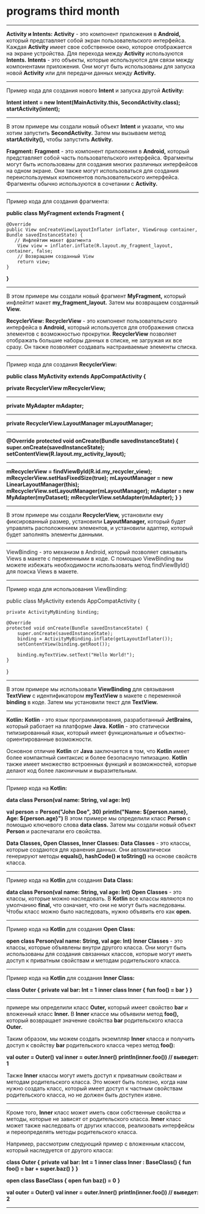 # programs third month
---

**Activity и Intents:**
**Activity** - это компонент приложения в **Android,** который представляет собой экран пользовательского интерфейса. Каждая **Activity** имеет свое собственное окно, которое отображается на экране устройства. Для перехода между **Activity** используются **Intents.** **Intents** - это объекты, которые используются для связи между компонентами приложения. Они могут быть использованы для запуска новой **Activity** или для передачи данных между **Activity.**

---

Пример кода для создания нового **Intent** и запуска другой **Activity:**

**Intent intent = new Intent(MainActivity.this, SecondActivity.class);**
**startActivity(intent);**

---

В этом примере мы создали новый объект **Intent** и указали, что мы хотим запустить **SecondActivity.** Затем мы вызываем метод **startActivity(),** чтобы запустить **Activity.**

**Fragment:**
**Fragment** - это компонент приложения в **Android,** который представляет собой часть пользовательского интерфейса. Фрагменты могут быть использованы для создания многих различных интерфейсов на одном экране. Они также могут использоваться для создания переиспользуемых компонентов пользовательского интерфейса. Фрагменты обычно используются в сочетании с **Activity.**

---

Пример кода для создания фрагмента:

**public class MyFragment extends Fragment {**

    @Override
    public View onCreateView(LayoutInflater inflater, ViewGroup container, Bundle savedInstanceState) {
       // Инфлейтим макет фрагмента
        View view = inflater.inflate(R.layout.my_fragment_layout, container, false;
        // Возвращаем созданный View
        return view;
    }

**}**

---

В этом примере мы создали новый фрагмент **MyFragment,** который инфлейтит макет **my_fragment_layout.** Затем мы возвращаем созданный **View.**

**RecyclerView:**
**RecyclerView** - это компонент пользовательского интерфейса в **Android,** который используется для отображения списка элементов с возможностью прокрутки. **RecyclerView** позволяет отображать большие наборы данных в списке, не загружая их все сразу. Он также позволяет создавать настраиваемые элементы списка.

---

Пример кода для создания **RecyclerView:**

**public class MyActivity extends AppCompatActivity {**

**private RecyclerView mRecyclerView;**

---

**private MyAdapter mAdapter;**

---

**private RecyclerView.LayoutManager mLayoutManager;**

---

**@Override**
**protected void onCreate(Bundle savedInstanceState) {**
**super.onCreate(savedInstanceState);**
**setContentView(R.layout.my_activity_layout);**

---

**mRecyclerView = findViewById(R.id.my_recycler_view);**
**mRecyclerView.setHasFixedSize(true);**
**mLayoutManager = new LinearLayoutManager(this);**
**mRecyclerView.setLayoutManager(mLayoutManager);**
**mAdapter = new MyAdapter(myDataset);**
**mRecyclerView.setAdapter(mAdapter);**
**}**
**}**

---

В этом примере мы создали **RecyclerView,** установили ему фиксированный размер, установили **LayoutManager,** который будет управлять расположением элементов, и установили адаптер, который будет заполнять элементы данными.

---

ViewBinding - это механизм в Android, который позволяет связывать Views в макете с переменными в коде. С помощью ViewBinding вы можете избежать необходимости использовать метод findViewById() для поиска Views в макете.

---

Пример кода для использования ViewBinding:

public class MyActivity extends AppCompatActivity {

    private ActivityMyBinding binding;

    @Override
    protected void onCreate(Bundle savedInstanceState) {
        super.onCreate(savedInstanceState);
        binding = ActivityMyBinding.inflate(getLayoutInflater());
        setContentView(binding.getRoot());

        binding.myTextView.setText("Hello World!");
    }
}

---

В этом примере мы использовали **ViewBinding** для связывания **TextView** с идентификатором **myTextView** в макете с переменной **binding** в коде. Затем мы установили текст для **TextView.**

---

**Kotlin:**
**Kotlin** - это язык программирования, разработанный **JetBrains,** который работает на платформе **Java.** **Kotlin** - это статически типизированный язык, который имеет функциональные и объектно-ориентированные возможности.

Основное отличие **Kotlin** от **Java** заключается в том, что **Kotlin** имеет более компактный синтаксис и более безопасную типизацию. **Kotlin** также имеет множество встроенных функций и возможностей, которые делают код более лаконичным и выразительным.

---

Пример кода на **Kotlin:**

**data class Person(val name: String, val age: Int)**

**val person = Person("John Doe", 30)**
**println("Name: ${person.name}, Age: ${person.age}")**
В этом примере мы определили класс **Person** с помощью ключевого слова **data class.** Затем мы создали новый объект **Person** и распечатали его свойства.

**Data Classes, Open Classes, Inner Classes:**
**Data Classes** - это классы, которые создаются для хранения данных. Они автоматически генерируют методы **equals(), hashCode() и toString()** на основе свойств класса.

---

Пример кода на **Kotlin** для создания **Data Class:**

**data class Person(val name: String, val age: Int)**
**Open Classes** - это классы, которые можно наследовать. В **Kotlin** все классы являются по умолчанию **final,** что означает, что они не могут быть наследованы. Чтобы класс можно было наследовать, нужно объявить его как **open.**

---

Пример кода на **Kotlin** для создания **Open Class:**


**open class Person(val name: String, val age: Int)**
**Inner Classes** - это классы, которые объявлены внутри другого класса. Они могут быть использованы для создания связанных классов, которые могут иметь доступ к приватным свойствам и методам родительского класса.

---

Пример кода на **Kotlin** для создания **Inner Class:**

**class Outer {**
**private val bar: Int = 1**
**inner class Inner {**
**fun foo() = bar**
**}**
**}**

---

примере мы определили класс **Outer,** который имеет свойство **bar** и вложенный класс **Inner.** В **Inner** классе мы объявили метод **foo(),** который возвращает значение свойства **bar** родительского класса **Outer.**

Таким образом, мы можем создать экземпляр **Inner** класса и получить доступ к свойству **bar** родительского класса через метод **foo():**

**val outer = Outer()**
**val inner = outer.Inner()**
**println(inner.foo()) // выведет: 1**

Также **Inner** классы могут иметь доступ к приватным свойствам и методам родительского класса. Это может быть полезно, когда нам нужно создать класс, который имеет доступ к частным свойствам родительского класса, но не должен быть доступен извне.

---

Кроме того, **Inner** класс может иметь свои собственные свойства и методы, которые не зависят от родительского класса. **Inner** класс может также наследовать от других классов, реализовать интерфейсы и переопределять методы родительского класса.

Например, рассмотрим следующий пример с вложенным классом, который наследуется от другого класса:

**class Outer {**
**private val bar: Int = 1**
**inner class Inner : BaseClass() {**
**fun foo() = bar + super.baz()**
**}**
**}**

**open class BaseClass {**
**open fun baz() = 0**
**}**

**val outer = Outer()**
**val inner = outer.Inner()**
**println(inner.foo()) // выведет: 2**

---
